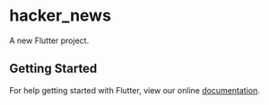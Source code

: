# hacker_news

A new Flutter project.

## Getting Started

For help getting started with Flutter, view our online
[documentation](https://flutter.io/).
